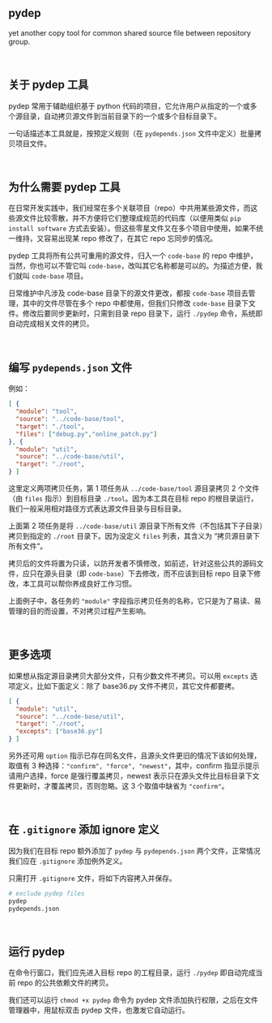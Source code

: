 pydep
--------

yet another copy tool for common shared source file between repository group.

&nbsp;

## 关于 pydep 工具

pydep 常用于辅助组织基于 python 代码的项目，它允许用户从指定的一个或多个源目录，自动拷贝源文件到当前目录下的一个或多个目标目录下。

一句话描述本工具就是，按预定义规则（在 `pydepends.json` 文件中定义）批量拷贝项目文件。

&nbsp;

## 为什么需要 pydep 工具

在日常开发实践中，我们经常在多个关联项目（repo）中共用某些源文件，而这些源文件比较零散，并不方便将它们整理成规范的代码库（以便用类似 `pip install software` 方式去安装）。但这些零星文件又在多个项目中使用，如果不统一维持，又容易出现某 repo 修改了，在其它 repo 忘同步的情况。

pydep 工具将所有公共可重用的源文件，归入一个 `code-base` 的 repo 中维护，当然，你也可以不管它叫 `code-base`，改叫其它名称都是可以的。为描述方便，我们就叫 `code-base` 项目。

日常维护中凡涉及 code-base 目录下的源文件更改，都按 `code-base` 项目去管理，其中的文件尽管在多个 repo 中都使用，但我们只修改  `code-base`  目录下文件。修改后要同步更新时，只需到目录 repo 目录下，运行 `./pydep` 命令，系统即自动完成相关文件的拷贝。

&nbsp;

## 编写 `pydepends.json` 文件

例如：

``` json
[ {
  "module": "tool",
  "source": "../code-base/tool",
  "target": "./tool",
  "files": ["debug.py","online_patch.py"]
}, {
  "module": "util",
  "source": "../code-base/util",
  "target": "./root",
} ]
```

这里定义两项拷贝任务，第 1 项任务从 `../code-base/tool` 源目录拷贝 2 个文件（由 `files` 指示）到目标目录 `./tool`。因为本工具在目标 repo 的根目录运行，我们一般采用相对路径方式表达源文件目录与目标目录。

上面第 2 项任务是将 `../code-base/util` 源目录下所有文件（不包括其下子目录）拷贝到指定的 `./root` 目录下。因为没定义 `files` 列表，其含义为 “拷贝源目录下所有文件”。

拷贝后的文件将置为只读，以防开发者不慎修改，如前述，针对这些公共的源码文件，应只在源头目录（即 `code-base`）下去修改，而不应该到目标 repo 目录下修改，本工具可以帮你养成良好工作习惯。

上面例子中，各任务的 `"module"` 字段指示拷贝任务的名称，它只是为了易读、易管理的目的而设置，不对拷贝过程产生影响。

&nbsp;

## 更多选项

如果想从指定源目录拷贝大部分文件，只有少数文件不拷贝。可以用 `excepts` 选项定义，比如下面定义：除了 base36.py 文件不拷贝，其它文件都要拷。

``` json
[ {
  "module": "util",
  "source": "../code-base/util",
  "target": "./root",
  "excepts": ["base36.py"]
} ]
```

另外还可用 `option` 指示已存在同名文件，且源头文件更旧的情况下该如何处理，取值有 3 种选择：`"confirm", "force", "newest"`，其中，confirm 指显示提示请用户选择，force 是强行覆盖拷贝，newest 表示只在源头文件比目标目录下文件更新时，才覆盖拷贝，否则忽略。这 3 个取值中缺省为 `"confirm"`。

&nbsp;

## 在 `.gitignore` 添加 ignore 定义

因为我们在目标 repo 额外添加了 `pydep` 与 `pydepends.json` 两个文件，正常情况我们应在 `.gitignore` 添加例外定义。

只需打开 `.gitignore` 文件，将如下内容拷入并保存。

``` python
# exclude pydep files
pydep
pydepends.json
```

&nbsp;

## 运行 pydep

在命令行窗口，我们应先进入目标 repo 的工程目录，运行 `./pydep` 即自动完成当前 repo 的公共依赖文件的拷贝。

我们还可以运行 `chmod +x pydep` 命令为 pydep 文件添加执行权限，之后在文件管理器中，用鼠标双击 pydep 文件，也激发它自动运行。

&nbsp;
